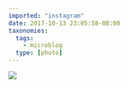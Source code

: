 ```yaml
---
imported: "instagram"
date: 2017-10-13 23:05:58-08:00
taxonomies:
  tags:
    - microblog
  type: [photo]
---
```

![](/media/images/photos/2017/10/3dd8f9d4030694c2f5ad7d0ac5eb8e3b.jpg)

